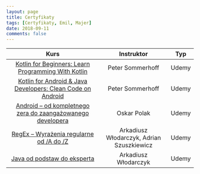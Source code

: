 ```yaml
---
layout: page
title: Certyfikaty
tags: [Certyfikaty, Emil, Majer]
date: 2018-09-11
comments: false
---
```


|     Kurs      |  Instruktor   |  Typ  |
| :-------------: |:-------------:| :-----:|
|[Kotlin for Beginners: Learn Programming With Kotlin](https://github.com/EmilM32/EmilM32.github.io/blob/master/assets/certyfikaty/UC-H4TFTT46.pdf) | Peter Sommerhoff | Udemy |
|[Kotlin for Android & Java Developers: Clean Code on Android](https://github.com/EmilM32/EmilM32.github.io/blob/master/assets/certyfikaty/UC-ITO2HT91.pdf) | Peter Sommerhoff | Udemy |
|[Android – od kompletnego zera do zaangażowanego developera](https://github.com/EmilM32/EmilM32.github.io/blob/master/assets/certyfikaty/UC-PA0CTDBF.pdf) | Oskar Polak | Udemy |
|[RegEx – Wyrażenia regularne od /A do /Z](https://github.com/EmilM32/EmilM32.github.io/blob/master/assets/certyfikaty/UC-GU91M6RS.pdf) | Arkadiusz Włodarczyk, Adrian Szuszkiewicz | Udemy |
|[Java od podstaw do eksperta](https://github.com/EmilM32/EmilM32.github.io/blob/master/assets/certyfikaty/UC-338PAKPV.pdf) | Arkadiusz Włodarczyk | Udemy |

